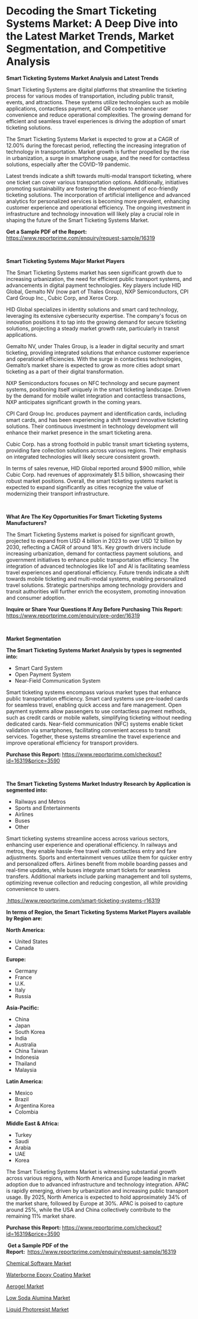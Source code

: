 <p><h1>Decoding the Smart Ticketing Systems Market: A Deep Dive into the Latest Market Trends, Market Segmentation, and Competitive Analysis</h1></p><p><strong>Smart Ticketing Systems Market Analysis and Latest Trends</strong></p>
<p><p>Smart Ticketing Systems are digital platforms that streamline the ticketing process for various modes of transportation, including public transit, events, and attractions. These systems utilize technologies such as mobile applications, contactless payment, and QR codes to enhance user convenience and reduce operational complexities. The growing demand for efficient and seamless travel experiences is driving the adoption of smart ticketing solutions.</p><p>The Smart Ticketing Systems Market is expected to grow at a CAGR of 12.00% during the forecast period, reflecting the increasing integration of technology in transportation. Market growth is further propelled by the rise in urbanization, a surge in smartphone usage, and the need for contactless solutions, especially after the COVID-19 pandemic. </p><p>Latest trends indicate a shift towards multi-modal transport ticketing, where one ticket can cover various transportation options. Additionally, initiatives promoting sustainability are fostering the development of eco-friendly ticketing solutions. The incorporation of artificial intelligence and advanced analytics for personalized services is becoming more prevalent, enhancing customer experience and operational efficiency. The ongoing investment in infrastructure and technology innovation will likely play a crucial role in shaping the future of the Smart Ticketing Systems Market.</p></p>
<p><strong>Get a Sample PDF of the Report:&nbsp;</strong> <a href="https://www.reportprime.com/enquiry/request-sample/16319?utm_campaign=1558&utm_medium=2&utm_source=Github&utm_content=ia&utm_term=25122024&utm_id=smart-ticketing-systems">https://www.reportprime.com/enquiry/request-sample/16319</a></p>
<p>&nbsp;</p>
<p><strong>Smart Ticketing Systems Major Market Players</strong></p>
<p><p>The Smart Ticketing Systems market has seen significant growth due to increasing urbanization, the need for efficient public transport systems, and advancements in digital payment technologies. Key players include HID Global, Gemalto NV (now part of Thales Group), NXP Semiconductors, CPI Card Group Inc., Cubic Corp, and Xerox Corp.</p><p>HID Global specializes in identity solutions and smart card technology, leveraging its extensive cybersecurity expertise. The company's focus on innovation positions it to tap into the growing demand for secure ticketing solutions, projecting a steady market growth rate, particularly in transit applications.</p><p>Gemalto NV, under Thales Group, is a leader in digital security and smart ticketing, providing integrated solutions that enhance customer experience and operational efficiencies. With the surge in contactless technologies, Gemalto’s market share is expected to grow as more cities adopt smart ticketing as a part of their digital transformation.</p><p>NXP Semiconductors focuses on NFC technology and secure payment systems, positioning itself uniquely in the smart ticketing landscape. Driven by the demand for mobile wallet integration and contactless transactions, NXP anticipates significant growth in the coming years.</p><p>CPI Card Group Inc. produces payment and identification cards, including smart cards, and has been experiencing a shift toward innovative ticketing solutions. Their continuous investment in technology development will enhance their market presence in the smart ticketing arena.</p><p>Cubic Corp. has a strong foothold in public transit smart ticketing systems, providing fare collection solutions across various regions. Their emphasis on integrated technologies will likely secure consistent growth.</p><p>In terms of sales revenue, HID Global reported around $900 million, while Cubic Corp. had revenues of approximately $1.5 billion, showcasing their robust market positions. Overall, the smart ticketing systems market is expected to expand significantly as cities recognize the value of modernizing their transport infrastructure.</p></p>
<p>&nbsp;</p>
<p><strong>What Are The Key Opportunities For Smart Ticketing Systems Manufacturers?</strong></p>
<p><p>The Smart Ticketing Systems market is poised for significant growth, projected to expand from USD 4 billion in 2023 to over USD 12 billion by 2030, reflecting a CAGR of around 18%. Key growth drivers include increasing urbanization, demand for contactless payment solutions, and government initiatives to enhance public transportation efficiency. The integration of advanced technologies like IoT and AI is facilitating seamless travel experiences and operational efficiency. Future trends indicate a shift towards mobile ticketing and multi-modal systems, enabling personalized travel solutions. Strategic partnerships among technology providers and transit authorities will further enrich the ecosystem, promoting innovation and consumer adoption.</p></p>
<p><strong>Inquire or Share Your Questions If Any Before Purchasing This Report:</strong> <a href="https://www.reportprime.com/enquiry/pre-order/16319?utm_campaign=1558&utm_medium=2&utm_source=Github&utm_content=ia&utm_term=25122024&utm_id=smart-ticketing-systems">https://www.reportprime.com/enquiry/pre-order/16319</a></p>
<p>&nbsp;</p>
<p><strong>Market Segmentation</strong></p>
<p><strong>The Smart Ticketing Systems Market Analysis by types is segmented into:</strong></p>
<p><ul><li>Smart Card System</li><li>Open Payment System</li><li>Near-Field Communication System</li></ul></p>
<p><p>Smart ticketing systems encompass various market types that enhance public transportation efficiency. Smart card systems use pre-loaded cards for seamless travel, enabling quick access and fare management. Open payment systems allow passengers to use contactless payment methods, such as credit cards or mobile wallets, simplifying ticketing without needing dedicated cards. Near-field communication (NFC) systems enable ticket validation via smartphones, facilitating convenient access to transit services. Together, these systems streamline the travel experience and improve operational efficiency for transport providers.</p></p>
<p><strong>Purchase this Report:&nbsp;</strong><a href="https://www.reportprime.com/checkout?id=16319&price=3590&utm_campaign=1558&utm_medium=2&utm_source=Github&utm_content=ia&utm_term=25122024&utm_id=smart-ticketing-systems">https://www.reportprime.com/checkout?id=16319&price=3590</a></p>
<p>&nbsp;</p>
<p><strong>The Smart Ticketing Systems Market Industry Research by Application is segmented into:</strong></p>
<p><ul><li>Railways and Metros</li><li>Sports and Entertainments</li><li>Airlines</li><li>Buses</li><li>Other</li></ul></p>
<p><p>Smart ticketing systems streamline access across various sectors, enhancing user experience and operational efficiency. In railways and metros, they enable hassle-free travel with contactless entry and fare adjustments. Sports and entertainment venues utilize them for quicker entry and personalized offers. Airlines benefit from mobile boarding passes and real-time updates, while buses integrate smart tickets for seamless transfers. Additional markets include parking management and toll systems, optimizing revenue collection and reducing congestion, all while providing convenience to users.</p></p>
<p><a href="https://www.reportprime.com/smart-ticketing-systems-r16319?utm_campaign=1558&utm_medium=2&utm_source=Github&utm_content=ia&utm_term=25122024&utm_id=smart-ticketing-systems">&nbsp;https://www.reportprime.com/smart-ticketing-systems-r16319</a></p>
<p><strong>In terms of Region, the Smart Ticketing Systems Market Players available by Region are:</strong></p>
<p>
    <p> <strong> North America: </strong>
        <ul>
            <li>United States</li>
            <li>Canada</li>
        </ul>
        </p> 
    <p> <strong> Europe: </strong>
        <ul>
            <li>Germany</li>
            <li>France</li>
            <li>U.K.</li>
            <li>Italy</li>
            <li>Russia</li>
        </ul>
        </p> 
    <p> <strong> Asia-Pacific: </strong>
        <ul>
            <li>China</li>
            <li>Japan</li>
            <li>South Korea</li>
            <li>India</li>
            <li>Australia</li>
            <li>China Taiwan</li>
            <li>Indonesia</li>
            <li>Thailand</li>
            <li>Malaysia</li>
        </ul>
        </p> 
    <p> <strong> Latin America: </strong>
        <ul>
            <li>Mexico</li>
            <li>Brazil</li>
            <li>Argentina Korea</li>
            <li>Colombia</li>
        </ul>
        </p> 
    <p> <strong> Middle East & Africa: </strong>
        <ul>
            <li>Turkey</li>
            <li>Saudi</li>
            <li>Arabia</li>
            <li>UAE</li>
            <li>Korea</li>
        </ul>
    </p>
    </p>
<p><p>The Smart Ticketing Systems Market is witnessing substantial growth across various regions, with North America and Europe leading in market adoption due to advanced infrastructure and technology integration. APAC is rapidly emerging, driven by urbanization and increasing public transport usage. By 2025, North America is expected to hold approximately 34% of the market share, followed by Europe at 30%. APAC is poised to capture around 25%, while the USA and China collectively contribute to the remaining 11% market share.</p></p>
<p><strong>Purchase this Report: </strong><a href="https://www.reportprime.com/checkout?id=16319&price=3590&utm_campaign=1558&utm_medium=2&utm_source=Github&utm_content=ia&utm_term=25122024&utm_id=smart-ticketing-systems">https://www.reportprime.com/checkout?id=16319&price=3590</a></p>
<p>&nbsp;<strong>Get a Sample PDF of the Report:&nbsp;&nbsp;</strong><a href="https://www.reportprime.com/enquiry/request-sample/16319?utm_campaign=1558&utm_medium=2&utm_source=Github&utm_content=ia&utm_term=25122024&utm_id=smart-ticketing-systems">https://www.reportprime.com/enquiry/request-sample/16319</a></p>
<p><strong></strong></p>
<p><p><a href="https://github.com/willjis/Market-Research-Report-List-1/blob/main/chemical-software-market.md?utm_campaign=1558&utm_medium=2&utm_source=Github&utm_content=ia&utm_term=25122024&utm_id=smart-ticketing-systems">Chemical Software Market</a></p><p><a href="https://www.linkedin.com/pulse/rev-athenaur-okk4f?utm_campaign=1558&utm_medium=2&utm_source=Github&utm_content=ia&utm_term=25122024&utm_id=smart-ticketing-systems">Waterborne Epoxy Coating Market</a></p><p><a href="https://www.linkedin.com/pulse/a-mkt-nova-vc8zf?utm_campaign=1558&utm_medium=2&utm_source=Github&utm_content=ia&utm_term=25122024&utm_id=smart-ticketing-systems">Aerogel Market</a></p><p><a href="https://www.linkedin.com/pulse/global-low-soda-alumina-market-trends-insights-growth-opportunities-luq9f?utm_campaign=1558&utm_medium=2&utm_source=Github&utm_content=ia&utm_term=25122024&utm_id=smart-ticketing-systems">Low Soda Alumina Market</a></p><p><a href="https://www.linkedin.com/pulse/based-insight-dial-vnq0f?utm_campaign=1558&utm_medium=2&utm_source=Github&utm_content=ia&utm_term=25122024&utm_id=smart-ticketing-systems">Liquid Photoresist Market</a></p></p>
